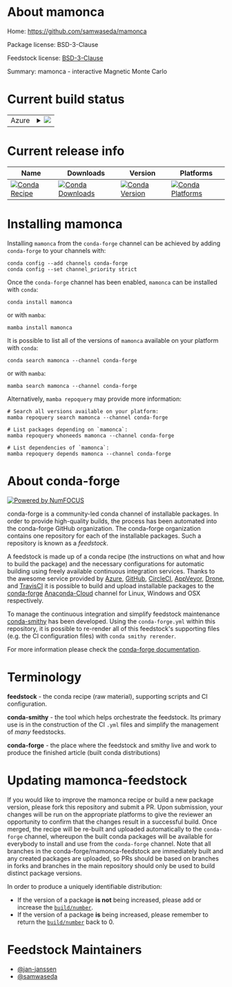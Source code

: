 About mamonca
=============

Home: https://github.com/samwaseda/mamonca

Package license: BSD-3-Clause

Feedstock license: [BSD-3-Clause](https://github.com/conda-forge/mamonca-feedstock/blob/main/LICENSE.txt)

Summary: mamonca - interactive Magnetic Monte Carlo

Current build status
====================


<table>
    
  <tr>
    <td>Azure</td>
    <td>
      <details>
        <summary>
          <a href="https://dev.azure.com/conda-forge/feedstock-builds/_build/latest?definitionId=18655&branchName=main">
            <img src="https://dev.azure.com/conda-forge/feedstock-builds/_apis/build/status/mamonca-feedstock?branchName=main">
          </a>
        </summary>
        <table>
          <thead><tr><th>Variant</th><th>Status</th></tr></thead>
          <tbody><tr>
              <td>linux_64_python3.10.____cpython</td>
              <td>
                <a href="https://dev.azure.com/conda-forge/feedstock-builds/_build/latest?definitionId=18655&branchName=main">
                  <img src="https://dev.azure.com/conda-forge/feedstock-builds/_apis/build/status/mamonca-feedstock?branchName=main&jobName=linux&configuration=linux%20linux_64_python3.10.____cpython" alt="variant">
                </a>
              </td>
            </tr><tr>
              <td>linux_64_python3.8.____cpython</td>
              <td>
                <a href="https://dev.azure.com/conda-forge/feedstock-builds/_build/latest?definitionId=18655&branchName=main">
                  <img src="https://dev.azure.com/conda-forge/feedstock-builds/_apis/build/status/mamonca-feedstock?branchName=main&jobName=linux&configuration=linux%20linux_64_python3.8.____cpython" alt="variant">
                </a>
              </td>
            </tr><tr>
              <td>linux_64_python3.9.____cpython</td>
              <td>
                <a href="https://dev.azure.com/conda-forge/feedstock-builds/_build/latest?definitionId=18655&branchName=main">
                  <img src="https://dev.azure.com/conda-forge/feedstock-builds/_apis/build/status/mamonca-feedstock?branchName=main&jobName=linux&configuration=linux%20linux_64_python3.9.____cpython" alt="variant">
                </a>
              </td>
            </tr>
          </tbody>
        </table>
      </details>
    </td>
  </tr>
</table>

Current release info
====================

| Name | Downloads | Version | Platforms |
| --- | --- | --- | --- |
| [![Conda Recipe](https://img.shields.io/badge/recipe-mamonca-green.svg)](https://anaconda.org/conda-forge/mamonca) | [![Conda Downloads](https://img.shields.io/conda/dn/conda-forge/mamonca.svg)](https://anaconda.org/conda-forge/mamonca) | [![Conda Version](https://img.shields.io/conda/vn/conda-forge/mamonca.svg)](https://anaconda.org/conda-forge/mamonca) | [![Conda Platforms](https://img.shields.io/conda/pn/conda-forge/mamonca.svg)](https://anaconda.org/conda-forge/mamonca) |

Installing mamonca
==================

Installing `mamonca` from the `conda-forge` channel can be achieved by adding `conda-forge` to your channels with:

```
conda config --add channels conda-forge
conda config --set channel_priority strict
```

Once the `conda-forge` channel has been enabled, `mamonca` can be installed with `conda`:

```
conda install mamonca
```

or with `mamba`:

```
mamba install mamonca
```

It is possible to list all of the versions of `mamonca` available on your platform with `conda`:

```
conda search mamonca --channel conda-forge
```

or with `mamba`:

```
mamba search mamonca --channel conda-forge
```

Alternatively, `mamba repoquery` may provide more information:

```
# Search all versions available on your platform:
mamba repoquery search mamonca --channel conda-forge

# List packages depending on `mamonca`:
mamba repoquery whoneeds mamonca --channel conda-forge

# List dependencies of `mamonca`:
mamba repoquery depends mamonca --channel conda-forge
```


About conda-forge
=================

[![Powered by
NumFOCUS](https://img.shields.io/badge/powered%20by-NumFOCUS-orange.svg?style=flat&colorA=E1523D&colorB=007D8A)](https://numfocus.org)

conda-forge is a community-led conda channel of installable packages.
In order to provide high-quality builds, the process has been automated into the
conda-forge GitHub organization. The conda-forge organization contains one repository
for each of the installable packages. Such a repository is known as a *feedstock*.

A feedstock is made up of a conda recipe (the instructions on what and how to build
the package) and the necessary configurations for automatic building using freely
available continuous integration services. Thanks to the awesome service provided by
[Azure](https://azure.microsoft.com/en-us/services/devops/), [GitHub](https://github.com/),
[CircleCI](https://circleci.com/), [AppVeyor](https://www.appveyor.com/),
[Drone](https://cloud.drone.io/welcome), and [TravisCI](https://travis-ci.com/)
it is possible to build and upload installable packages to the
[conda-forge](https://anaconda.org/conda-forge) [Anaconda-Cloud](https://anaconda.org/)
channel for Linux, Windows and OSX respectively.

To manage the continuous integration and simplify feedstock maintenance
[conda-smithy](https://github.com/conda-forge/conda-smithy) has been developed.
Using the ``conda-forge.yml`` within this repository, it is possible to re-render all of
this feedstock's supporting files (e.g. the CI configuration files) with ``conda smithy rerender``.

For more information please check the [conda-forge documentation](https://conda-forge.org/docs/).

Terminology
===========

**feedstock** - the conda recipe (raw material), supporting scripts and CI configuration.

**conda-smithy** - the tool which helps orchestrate the feedstock.
                   Its primary use is in the construction of the CI ``.yml`` files
                   and simplify the management of *many* feedstocks.

**conda-forge** - the place where the feedstock and smithy live and work to
                  produce the finished article (built conda distributions)


Updating mamonca-feedstock
==========================

If you would like to improve the mamonca recipe or build a new
package version, please fork this repository and submit a PR. Upon submission,
your changes will be run on the appropriate platforms to give the reviewer an
opportunity to confirm that the changes result in a successful build. Once
merged, the recipe will be re-built and uploaded automatically to the
`conda-forge` channel, whereupon the built conda packages will be available for
everybody to install and use from the `conda-forge` channel.
Note that all branches in the conda-forge/mamonca-feedstock are
immediately built and any created packages are uploaded, so PRs should be based
on branches in forks and branches in the main repository should only be used to
build distinct package versions.

In order to produce a uniquely identifiable distribution:
 * If the version of a package **is not** being increased, please add or increase
   the [``build/number``](https://docs.conda.io/projects/conda-build/en/latest/resources/define-metadata.html#build-number-and-string).
 * If the version of a package **is** being increased, please remember to return
   the [``build/number``](https://docs.conda.io/projects/conda-build/en/latest/resources/define-metadata.html#build-number-and-string)
   back to 0.

Feedstock Maintainers
=====================

* [@jan-janssen](https://github.com/jan-janssen/)
* [@samwaseda](https://github.com/samwaseda/)

